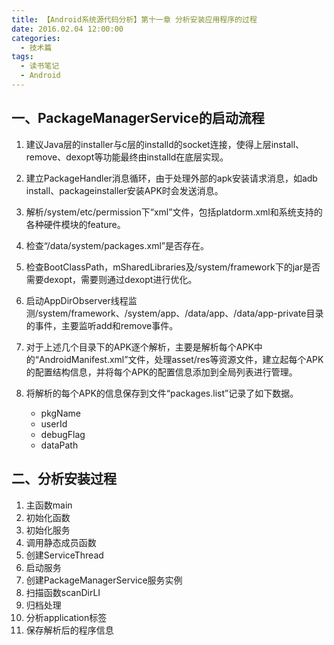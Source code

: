 ```yaml
---
title: 【Android系统源代码分析】第十一章 分析安装应用程序的过程
date: 2016.02.04 12:00:00
categories:
  - 技术篇
tags:
  - 读书笔记
  - Android
---
```


## 一、PackageManagerService的启动流程
1. 建议Java层的installer与c层的installd的socket连接，使得上层install、remove、dexopt等功能最终由installd在底层实现。
2. 建立PackageHandler消息循环，由于处理外部的apk安装请求消息，如adb install、packageinstaller安装APK时会发送消息。
3. 解析/system/etc/permission下“xml”文件，包括platdorm.xml和系统支持的各种硬件模块的feature。
4. 检查“/data/system/packages.xml”是否存在。
5. 检查BootClassPath，mSharedLibraries及/system/framework下的jar是否需要dexopt，需要则通过dexopt进行优化。
6. 启动AppDirObserver线程监测/system/framework、/system/app、/data/app、/data/app-private目录的事件，主要监听add和remove事件。
7. 对于上述几个目录下的APK逐个解析，主要是解析每个APK中的“AndroidManifest.xml”文件，处理asset/res等资源文件，建立起每个APK的配置结构信息，并将每个APK的配置信息添加到全局列表进行管理。
8. 将解析的每个APK的信息保存到文件“packages.list”记录了如下数据。

	* pkgName
	* userId
	* debugFlag
	* dataPath

## 二、分析安装过程
1. 主函数main
2. 初始化函数
3. 初始化服务
4. 调用静态成员函数
5. 创建ServiceThread
6. 启动服务
7. 创建PackageManagerService服务实例
8. 扫描函数scanDirLI
9. 归档处理
10. 分析application标签
11. 保存解析后的程序信息